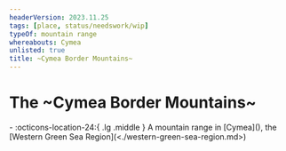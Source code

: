 ```yaml
---
headerVersion: 2023.11.25
tags: [place, status/needswork/wip]
typeOf: mountain range
whereabouts: Cymea
unlisted: true
title: ~Cymea Border Mountains~
---
```

# The ~Cymea Border Mountains~
<div class="grid cards ext-narrow-margin ext-one-column" markdown>
-    :octicons-location-24:{ .lg .middle } A mountain range in [Cymea](<cymea/cymea.md>), the [Western Green Sea Region](<./western-green-sea-region.md>)  
</div>


